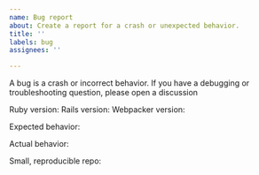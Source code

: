 ```yaml
---
name: Bug report
about: Create a report for a crash or unexpected behavior.
title: ''
labels: bug
assignees: ''

---
```


A bug is a crash or incorrect behavior. If you have a debugging or troubleshooting question, please open a discussion

Ruby version:
Rails version:
Webpacker version:

Expected behavior:

Actual behavior:

Small, reproducible repo:
